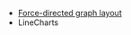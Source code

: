 
<ul>
<li> <a href="Force_Directed_Graph/README.md">Force-directed graph layout</a></li>
<li>  LineCharts </li>


</ul>
